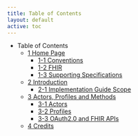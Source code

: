 ```yaml
---
title: Table of Contents
layout: default
active: toc
---
```


* Table of Contents
    * <a href="1_Home_Page.html">1 Home Page</a>
        * <a href="1-1_Conventions.html">1-1 Conventions</a>
        * <a href="1-2_FHIR.html">1-2 FHIR</a>
        * <a href="1-3_Supporting_Specifications.html">1-3 Supporting Specifications</a>
    * <a href="2_Introduction.html">2 Introduction</a>
        * <a href="2-1_Implementation_Guide_Scope.html">2-1 Implementation Guide Scope</a>
    * <a href="3_Actors,_Profiles_and_Methods.html">3 Actors, Profiles and Methods</a>
        * <a href="3-1_Actors.html">3-1 Actors</a>
        * <a href="3-2_Profiles.html">3-2 Profiles</a>
        * <a href="3-3_OAuth2.0_and_FHIR_APIs">3-3 OAuth2.0 and FHIR APIs</a>
    * <a href="4_Credits.html">4 Credits</a>

